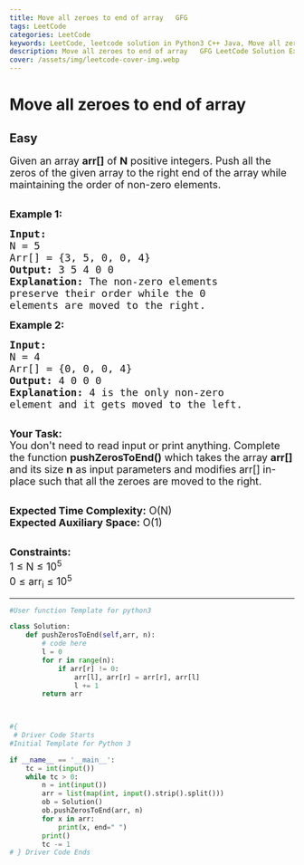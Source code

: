 ```yaml
---
title: Move all zeroes to end of array   GFG
tags: LeetCode
categories: LeetCode
keywords: LeetCode, leetcode solution in Python3 C++ Java, Move all zeroes to end of array - GFG solution
description: Move all zeroes to end of array   GFG LeetCode Solution Explained
cover: /assets/img/leetcode-cover-img.webp
---
```



# Move all zeroes to end of array
## Easy
<div class="problems_problem_content__Xm_eO"><p><span style="font-size: 18px;">Given an array <strong>arr[]</strong> of <strong>N</strong> positive integers. Push all the zeros of the given array to the right end of the array while maintaining the order of non-zero elements.</span></p>
<p><br><span style="font-size: 18px;"><strong>Example 1:</strong></span></p>
<pre><span style="font-size: 18px;"><strong>Input:
</strong>N = 5
Arr[] = {3, 5, 0, 0, 4}
<strong>Output:</strong> 3 5 4 0 0
<strong>Explanation:</strong> The non-zero elements
preserve their order while the 0
elements are moved to the right.
</span></pre>
<p><span style="font-size: 18px;"><strong>Example 2:</strong></span></p>
<pre><span style="font-size: 18px;"><strong>Input:
</strong>N = 4
Arr[] = {0, 0, 0, 4}
<strong>Output:</strong> 4 0 0 0
<strong>Explanation:</strong>&nbsp;4 is the only non-zero
element and it gets moved to the left.
</span></pre>
<p><br><span style="font-size: 18px;"><strong>Your Task:</strong><br>You don't need to read input or print anything. Complete the function <strong>pushZerosToEnd()</strong>&nbsp;which takes the&nbsp;array <strong>arr[] </strong>and its size&nbsp;<strong>n</strong>&nbsp;as input parameters&nbsp;and modifies arr[] in-place such that all the zeroes are moved to the&nbsp;right.&nbsp;&nbsp;</span></p>
<p><br><span style="font-size: 18px;"><strong>Expected Time Complexity:</strong>&nbsp;O(N)<br><strong>Expected Auxiliary Space:</strong>&nbsp;O(1)</span></p>
<p><br><span style="font-size: 18px;"><strong>Constraints:</strong><br>1 ≤ N&nbsp;≤ 10<sup>5</sup><br>0 ≤ arr<sub>i</sub> ≤ 10<sup>5</sup></span></p></div>

---




```python
#User function Template for python3

class Solution:
	def pushZerosToEnd(self,arr, n):
    	# code here
    	l = 0
    	for r in range(n):
    	    if arr[r] != 0:
    	        arr[l], arr[r] = arr[r], arr[l]
    	        l += 1
        return arr
    	


#{ 
 # Driver Code Starts
#Initial Template for Python 3

if __name__ == '__main__':
    tc = int(input())
    while tc > 0:
        n = int(input())
        arr = list(map(int, input().strip().split()))
        ob = Solution()
        ob.pushZerosToEnd(arr, n)
        for x in arr:
            print(x, end=" ")
        print()
        tc -= 1
# } Driver Code Ends
```
